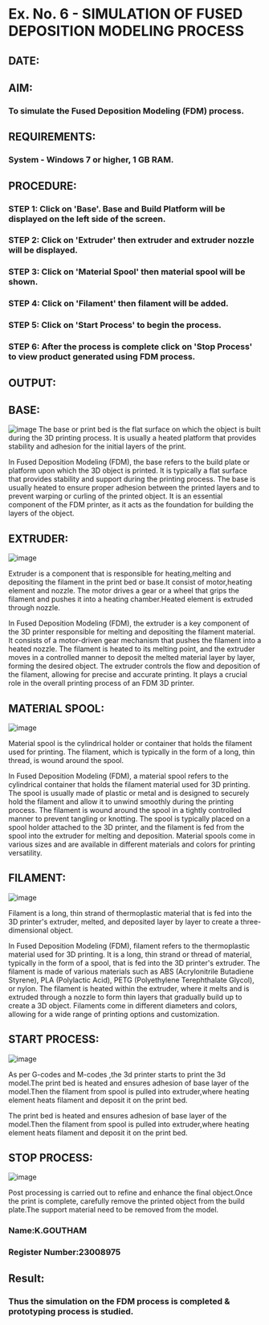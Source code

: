 # Ex. No. 6 - SIMULATION OF FUSED DEPOSITION MODELING PROCESS

## DATE: 
## AIM:
### To simulate the Fused Deposition Modeling (FDM) process.

## REQUIREMENTS:
### System - Windows 7 or higher, 1 GB RAM.

## PROCEDURE:
### STEP 1: Click on 'Base'. Base and Build Platform will be displayed on the left side of the screen.
### STEP 2: Click on 'Extruder' then extruder and extruder nozzle will be displayed.
### STEP 3: Click on 'Material Spool' then material spool will be shown.
### STEP 4: Click on 'Filament' then filament will be added.
### STEP 5: Click on 'Start Process' to begin the process.
### STEP 6: After the process is complete click on 'Stop Process' to view product generated using FDM process.

## OUTPUT:
## BASE:
![image](https://github.com/Goutham2306/Ex.-No---6.-SIMULATION-OF-FUSED-DEPOSITION-MODELING-PROCESS/assets/138971154/9a1d0e3a-9d76-422a-8abc-bee296f716e8)
The base or print bed is the flat surface on which the object is built during the 3D printing process. It is usually a heated platform that provides stability and adhesion for the initial layers of the print.

In Fused Deposition Modeling (FDM), the base refers to the build plate or platform upon which the 3D object is printed. It is typically a flat surface that provides stability and support during the printing process. The base is usually heated to ensure proper adhesion between the printed layers and to prevent warping or curling of the printed object. It is an essential component of the FDM printer, as it acts as the foundation for building the layers of the object.

## EXTRUDER:
![image](https://github.com/Goutham2306/Ex.-No---6.-SIMULATION-OF-FUSED-DEPOSITION-MODELING-PROCESS/assets/138971154/56455628-ad35-46e1-9d08-6d0f62a69837)

Extruder is a component that is responsible for heating,melting and depositing the filament in the print bed or base.It consist of motor,heating element and nozzle. The motor drives a gear or a wheel that grips the filament and pushes it into a heating chamber.Heated element is extruded through nozzle.

In Fused Deposition Modeling (FDM), the extruder is a key component of the 3D printer responsible for melting and depositing the filament material. It consists of a motor-driven gear mechanism that pushes the filament into a heated nozzle. The filament is heated to its melting point, and the extruder moves in a controlled manner to deposit the melted material layer by layer, forming the desired object. The extruder controls the flow and deposition of the filament, allowing for precise and accurate printing. It plays a crucial role in the overall printing process of an FDM 3D printer.

## MATERIAL SPOOL:
![image](https://github.com/Goutham2306/Ex.-No---6.-SIMULATION-OF-FUSED-DEPOSITION-MODELING-PROCESS/assets/138971154/bda06324-5211-4c3a-9321-e3f7cce0e711)

Material spool is the cylindrical holder or container that holds the filament used for printing. The filament, which is typically in the form of a long, thin thread, is wound around the spool.

In Fused Deposition Modeling (FDM), a material spool refers to the cylindrical container that holds the filament material used for 3D printing. The spool is usually made of plastic or metal and is designed to securely hold the filament and allow it to unwind smoothly during the printing process. The filament is wound around the spool in a tightly controlled manner to prevent tangling or knotting. The spool is typically placed on a spool holder attached to the 3D printer, and the filament is fed from the spool into the extruder for melting and deposition. Material spools come in various sizes and are available in different materials and colors for printing versatility.

## FILAMENT:
![image](https://github.com/Goutham2306/Ex.-No---6.-SIMULATION-OF-FUSED-DEPOSITION-MODELING-PROCESS/assets/138971154/41a00a08-1d23-4b34-8b86-590093e1d79e)

Filament is a long, thin strand of thermoplastic material that is fed into the 3D printer's extruder, melted, and deposited layer by layer to create a three-dimensional object.

In Fused Deposition Modeling (FDM), filament refers to the thermoplastic material used for 3D printing. It is a long, thin strand or thread of material, typically in the form of a spool, that is fed into the 3D printer's extruder. The filament is made of various materials such as ABS (Acrylonitrile Butadiene Styrene), PLA (Polylactic Acid), PETG (Polyethylene Terephthalate Glycol), or nylon. The filament is heated within the extruder, where it melts and is extruded through a nozzle to form thin layers that gradually build up to create a 3D object. Filaments come in different diameters and colors, allowing for a wide range of printing options and customization.

## START PROCESS:
![image](https://github.com/Goutham2306/Ex.-No---6.-SIMULATION-OF-FUSED-DEPOSITION-MODELING-PROCESS/assets/138971154/5d84a7f6-0bd8-43cb-82a9-84915ccea680)

As per G-codes and M-codes ,the 3d printer starts to print the 3d model.The print bed is heated and ensures adhesion of base layer of the model.Then the filament from spool is pulled into extruder,where heating element heats filament and deposit it on the print bed.

The print bed is heated and ensures adhesion of base layer of the model.Then the filament from spool is pulled into extruder,where heating element heats filament and deposit it on the print bed.

## STOP PROCESS:
![image](https://github.com/Goutham2306/Ex.-No---6.-SIMULATION-OF-FUSED-DEPOSITION-MODELING-PROCESS/assets/138971154/e15bb81c-7f1a-4253-8896-ccfc6d9709a8)

Post processing is carried out to refine and enhance the final object.Once the print is complete, carefully remove the printed object from the build plate.The support material need to be removed from the model.

### Name:K.GOUTHAM

### Register Number:23008975

## Result:
### Thus the simulation on the FDM process is completed & prototyping process is studied.
